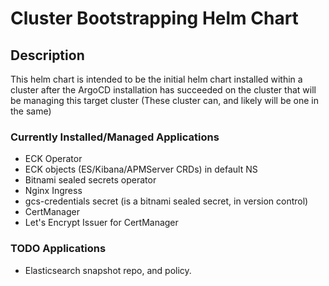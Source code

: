 # Cluster Bootstrapping Helm Chart

## Description

This helm chart is intended to be the initial helm chart installed within a cluster after the ArgoCD installation has succeeded on the cluster that will be managing this target cluster (These cluster can, and likely will be one in the same)

### Currently Installed/Managed Applications

* ECK Operator
* ECK objects  (ES/Kibana/APMServer CRDs) in default NS
* Bitnami sealed secrets operator
* Nginx Ingress
* gcs-credentials secret (is a bitnami sealed secret, in version control)
* CertManager
* Let's Encrypt Issuer for CertManager

### TODO Applications

* Elasticsearch snapshot repo, and policy.

